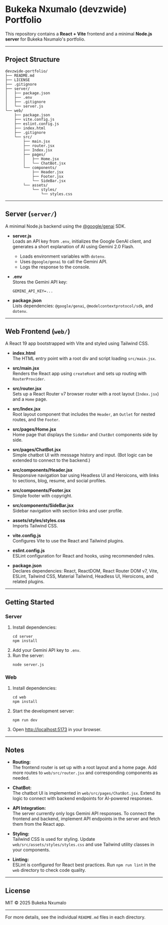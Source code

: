 # Bukeka Nxumalo (devzwide) Portfolio

This repository contains a **React + Vite** frontend and a minimal **Node.js server** for Bukeka Nxumalo's portfolio.

---

## Project Structure

```
devzwide-portfolio/
├── README.md
├── LICENSE
├── .gitignore
├── server/
│   ├── package.json
│   ├── .env
│   ├── .gitignore
│   └── server.js
└── web/
    ├── package.json
    ├── vite.config.js
    ├── eslint.config.js
    ├── index.html
    ├── .gitignore
    └── src/
        ├── main.jsx
        ├── router.jsx
        ├── Index.jsx
        ├── pages/
        │   ├── Home.jsx
        │   └── ChatBot.jsx
        └── components/
            ├── Header.jsx
            ├── Footer.jsx
            └── SideBar.jsx
        └── assets/
            └── styles/
                └── styles.css
```

---

## Server (`server/`)

A minimal Node.js backend using the [@google/genai](https://www.npmjs.com/package/@google/genai) SDK.

- **server.js**  
  Loads an API key from `.env`, initializes the Google GenAI client, and generates a short explanation of AI using Gemini 2.0 Flash.
  - Loads environment variables with `dotenv`.
  - Uses `@google/genai` to call the Gemini API.
  - Logs the response to the console.

- **.env**  
  Stores the Gemini API key:
  ```
  GEMINI_API_KEY=...
  ```

- **package.json**  
  Lists dependencies: `@google/genai`, `@modelcontextprotocol/sdk`, and `dotenv`.

---

## Web Frontend (`web/`)

A React 19 app bootstrapped with Vite and styled using Tailwind CSS.

- **index.html**  
  The HTML entry point with a root div and script loading `src/main.jsx`.

- **src/main.jsx**  
  Renders the React app using `createRoot` and sets up routing with `RouterProvider`.

- **src/router.jsx**  
  Sets up a React Router v7 browser router with a root layout (`Index.jsx`) and a `Home` page.

- **src/Index.jsx**  
  Root layout component that includes the `Header`, an `Outlet` for nested routes, and the `Footer`.

- **src/pages/Home.jsx**  
  Home page that displays the `SideBar` and `ChatBot` components side by side.

- **src/pages/ChatBot.jsx**  
  Simple chatbot UI with message history and input. (Bot logic can be extended to connect to the backend.)

- **src/components/Header.jsx**  
  Responsive navigation bar using Headless UI and Heroicons, with links to sections, blog, resume, and social profiles.

- **src/components/Footer.jsx**  
  Simple footer with copyright.

- **src/components/SideBar.jsx**  
  Sidebar navigation with section links and user profile.

- **assets/styles/styles.css**  
  Imports Tailwind CSS.

- **vite.config.js**  
  Configures Vite to use the React and Tailwind plugins.

- **eslint.config.js**  
  ESLint configuration for React and hooks, using recommended rules.

- **package.json**  
  Declares dependencies: React, ReactDOM, React Router DOM v7, Vite, ESLint, Tailwind CSS, Material Tailwind, Headless UI, Heroicons, and related plugins.

---

## Getting Started

### Server

1. Install dependencies:
   ```
   cd server
   npm install
   ```
2. Add your Gemini API key to `.env`.
3. Run the server:
   ```
   node server.js
   ```

### Web

1. Install dependencies:
   ```
   cd web
   npm install
   ```
2. Start the development server:
   ```
   npm run dev
   ```
3. Open [http://localhost:5173](http://localhost:5173) in your browser.

---

## Notes

- **Routing:**  
  The frontend router is set up with a root layout and a home page. Add more routes to `web/src/router.jsx` and corresponding components as needed.

- **ChatBot:**  
  The chatbot UI is implemented in `web/src/pages/ChatBot.jsx`. Extend its logic to connect with backend endpoints for AI-powered responses.

- **API Integration:**  
  The server currently only logs Gemini API responses. To connect the frontend and backend, implement API endpoints in the server and fetch them from the React app.

- **Styling:**  
  Tailwind CSS is used for styling. Update `web/src/assets/styles/styles.css` and use Tailwind utility classes in your components.

- **Linting:**  
  ESLint is configured for React best practices. Run `npm run lint` in the `web` directory to check code quality.

---

## License

MIT © 2025 Bukeka Nxumalo

---

For more details, see the individual `README.md` files in each directory.